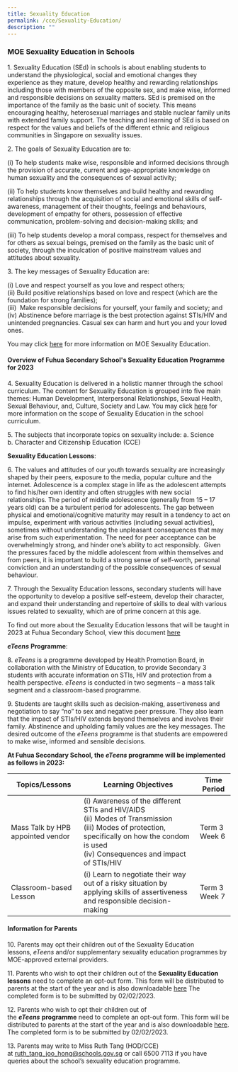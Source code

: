 ```yaml
---
title: Sexuality Education
permalink: /cce/Sexuality-Education/
description: ""
---
```

### MOE Sexuality Education in Schools

1\. Sexuality Education (SEd) in schools is about enabling students to understand the physiological, social and emotional changes they experience as they mature, develop healthy and rewarding relationships including those with members of the opposite sex, and make wise, informed and responsible decisions on sexuality matters. SEd is premised on the importance of the family as the basic unit of society. This means encouraging healthy, heterosexual marriages and stable nuclear family units with extended family support. The teaching and learning of SEd is based on respect for the values and beliefs of the different ethnic and religious communities in Singapore on sexuality issues.

2\. The goals of Sexuality Education are to: 

(i) To help students make wise, responsible and informed decisions through the provision of accurate, current and age-appropriate knowledge on human sexuality and the consequences of sexual activity;

(ii) To help students know themselves and build healthy and rewarding relationships through the acquisition of social and emotional skills of self-awareness, management of their thoughts, feelings and behaviours, development of empathy for others, possession of effective communication, problem-solving and decision-making skills; and

(iii) To help students develop a moral compass, respect for themselves and for others as sexual beings, premised on the family as the basic unit of society, through the inculcation of positive mainstream values and attitudes about sexuality.

3\. The key messages of Sexuality Education are:

(i) Love and respect yourself as you love and respect others;
<br> (ii) Build positive relationships based on love and respect (which are the foundation for strong families);
<br> (iii)  Make responsible decisions for yourself, your family and society; and
<br> (iv) Abstinence before marriage is the best protection against STIs/HIV and unintended pregnancies. Casual sex can harm and hurt you and your loved ones.

You may click [here](https://www.moe.gov.sg/education-in-sg/our-programmes/sexuality-education) for more information on MOE Sexuality Education.   

#### Overview of Fuhua Secondary School's Sexuality Education Programme for 2023

  
4\. Sexuality Education is delivered in a holistic manner through the school curriculum. The content for Sexuality Education is grouped into five main themes: Human Development, Interpersonal Relationships, Sexual Health, Sexual Behaviour, and, Culture, Society and Law. You may click [here](https://www.moe.gov.sg/education-in-sg/our-programmes/sexuality-education/scope-and-teaching-approach) for more information on the scope of Sexuality Education in the school curriculum.

5\. The subjects that incorporate topics on sexuality include:
a. Science
<br> b. Character and Citizenship Education (CCE)

**Sexuality Education Lessons**:

6\. The values and attitudes of our youth towards sexuality are increasingly shaped by their peers, exposure to the media, popular culture and the internet. Adolescence is a complex stage in life as the adolescent attempts to find his/her own identity and often struggles with new social relationships. The period of middle adolescence (generally from 15 – 17 years old) can be a turbulent period for adolescents. The gap between physical and emotional/cognitive maturity may result in a tendency to act on impulse, experiment with various activities (including sexual activities), sometimes without understanding the unpleasant consequences that may arise from such experimentation. The need for peer acceptance can be overwhelmingly strong, and hinder one’s ability to act responsibly.  Given the pressures faced by the middle adolescent from within themselves and from peers, it is important to build a strong sense of self-worth, personal conviction and an understanding of the possible consequences of sexual behaviour.

7\. Through the Sexuality Education lessons, secondary students will have the opportunity to develop a positive self-esteem, develop their character, and expand their understanding and repertoire of skills to deal with various issues related to sexuality, which are of prime concern at this age.  
  
To find out more about the Sexuality Education lessons that will be taught in 2023 at Fuhua Secondary School, view this document [here]([here](/files/SEd%20Curriculum.pdf))

**_eTeens_** **Programme**:

8\. _eTeens_ is a programme developed by Health Promotion Board, in collaboration with the Ministry of Education, to provide Secondary 3 students with accurate information on STIs, HIV and protection from a health perspective. _eTeens_ is conducted in two segments – a mass talk segment and a classroom-based programme.

9\. Students are taught skills such as decision-making, assertiveness and negotiation to say “no” to sex and negative peer pressure. They also learn that the impact of STIs/HIV extends beyond themselves and involves their family. Abstinence and upholding family values are the key messages. The desired outcome of the _eTeens_ programme is that students are empowered to make wise, informed and sensible decisions.

**At Fuhua Secondary School, the _eTeens_ programme will be implemented as follows in 2023:**

| Topics/Lessons | Learning Objectives | Time Period |
| -------- | -------- | -------- |
| Mass Talk by HPB appointed vendor    | (i) Awareness of the different STIs and HIV/AIDS<br> (ii) Modes of Transmission<br> (iii) Modes of protection, specifically on how the condom is used<br> (iv) Consequences and impact of STIs/HIV    | Term 3 Week 6    |
| Classroom-based Lesson    | (i) Learn to negotiate their way out of a risky situation by applying skills of assertiveness and responsible decision-making     | Term 3 Week 7  |

#### Information for Parents

10\. Parents may opt their children out of the Sexuality Education lessons, _eTeens_ and/or supplementary sexuality education programmes by MOE-approved external providers.

11\. Parents who wish to opt their children out of the **Sexuality Education lessons** need to complete an opt-out form. This form will be distributed to parents at the start of the year and is also downloadable [here]([here](/files/Parent%20Opt-Out%20Form.pdf)) The completed form is to be submitted by 02/02/2023.

12\. Parents who wish to opt their children out of the **_eTeens_** **programme** need to complete an opt-out form. This form will be distributed to parents at the start of the year and is also downloadable [here]([here](/files/eTeen%20Opt%20out%20Form.pdf)). The completed form is to be submitted by 02/02/2023. 

13\. Parents may write to Miss Ruth Tang (HOD/CCE) at ruth_tang_joo_hong@schools.gov.sg or call 6500 7113 if you have queries about the school’s sexuality education programme.